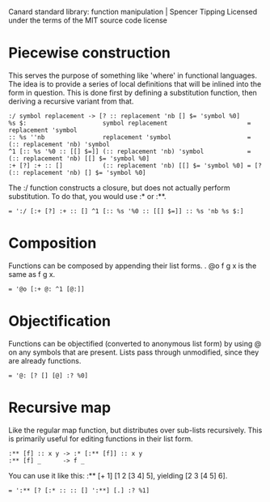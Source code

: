 Canard standard library: function manipulation | Spencer Tipping
Licensed under the terms of the MIT source code license

# Piecewise construction

This serves the purpose of something like 'where' in functional languages. The idea is to provide a series of local definitions that will be inlined into the form in question. This is done
first by defining a substitution function, then deriving a recursive variant from that.

    :/ symbol replacement -> [? :: replacement 'nb [] $= 'symbol %0]
    %s $:                     symbol replacement                      = replacement 'symbol
    :: %s ''nb                replacement 'symbol                     = (:: replacement 'nb) 'symbol
    ^1 [:: %s '%0 :: [[] $=]] (:: replacement 'nb) 'symbol            = (:: replacement 'nb) [[] $= 'symbol %0]
    :+ [?] :+ :: []           (:: replacement 'nb) [[] $= 'symbol %0] = [? (:: replacement 'nb) [] $= 'symbol %0]

The :/ function constructs a closure, but does not actually perform substitution. To do that, you would use :* or :**.

    = ':/ [:+ [?] :+ :: [] ^1 [:: %s '%0 :: [[] $=]] :: %s 'nb %s $:]

# Composition

Functions can be composed by appending their list forms. . @o f g x is the same as f g x.

    = '@o [:+ @: ^1 [@:]]

# Objectification

Functions can be objectified (converted to anonymous list form) by using @ on any symbols that are present. Lists pass through unmodified, since they are already functions.

    = '@: [? [] [@] :? %0]

# Recursive map

Like the regular map function, but distributes over sub-lists recursively. This is primarily useful for editing functions in their list form.

    :** [f] :: x y -> :* [:** [f]] :: x y
    :** [f] _      -> f _

You can use it like this: :** [+ 1] [1 2 [3 4] 5], yielding [2 3 [4 5] 6].

    = ':** [? [:* :: :: [] ':**] [.] :? %1]